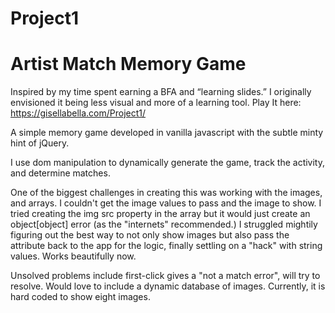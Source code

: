 # Project1

<h1>Artist Match Memory Game</h1>

Inspired by my time spent earning a BFA and “learning slides.” I originally envisioned it being less visual and more of a learning tool. 
Play It here: https://gisellabella.com/Project1/


A simple memory game developed in vanilla javascript with the subtle minty hint of jQuery.

I use dom manipulation to dynamically generate the game, track the activity, and determine matches.

One of the biggest challenges in creating this was working with the images, and arrays. I couldn't get the image values to pass and the image to show. I tried creating the img src property in the array but it would just create an object[object] error (as the "internets" recommended.) I struggled mightily figuring out the best way to not only show images but also pass the attribute back to the app for the logic, finally settling on a "hack" with string values. Works beautifully now.

Unsolved problems include first-click gives a "not a match error", will try to resolve.
Would love to include a dynamic database of images. Currently, it is hard coded  to show eight images.

